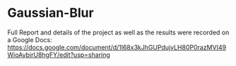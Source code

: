 # Gaussian-Blur

Full Report and details of the project as well as the results were recorded on a Google Docs: https://docs.google.com/document/d/1l68x3kJhGUPdujvLH80P0razMVI49WioAybirU8hgFY/edit?usp=sharing 
